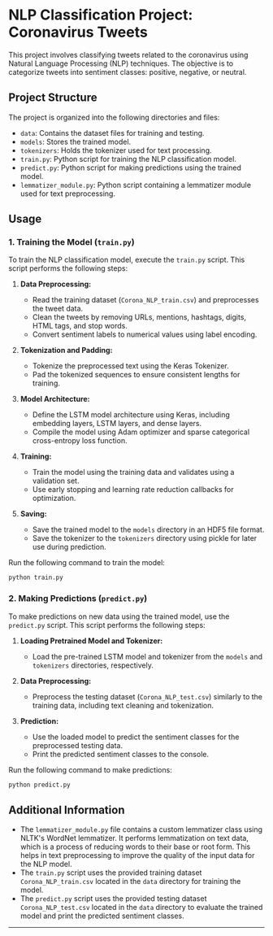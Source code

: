 # NLP Classification Project: Coronavirus Tweets

This project involves classifying tweets related to the coronavirus using Natural Language Processing (NLP) techniques. The objective is to categorize tweets into sentiment classes: positive, negative, or neutral.

## Project Structure

The project is organized into the following directories and files:

- `data`: Contains the dataset files for training and testing.
- `models`: Stores the trained model.
- `tokenizers`: Holds the tokenizer used for text processing.
- `train.py`: Python script for training the NLP classification model.
- `predict.py`: Python script for making predictions using the trained model.
- `lemmatizer_module.py`: Python script containing a lemmatizer module used for text preprocessing.

## Usage

### 1. Training the Model (`train.py`)

To train the NLP classification model, execute the `train.py` script. This script performs the following steps:

1. **Data Preprocessing:**
   - Read the training dataset (`Corona_NLP_train.csv`) and preprocesses the tweet data.
   - Clean the tweets by removing URLs, mentions, hashtags, digits, HTML tags, and stop words.
   - Convert sentiment labels to numerical values using label encoding.

2. **Tokenization and Padding:**
   - Tokenize the preprocessed text using the Keras Tokenizer.
   - Pad the tokenized sequences to ensure consistent lengths for training.

3. **Model Architecture:**
   - Define the LSTM model architecture using Keras, including embedding layers, LSTM layers, and dense layers.
   - Compile the model using Adam optimizer and sparse categorical cross-entropy loss function.

4. **Training:**
   - Train the model using the training data and validates using a validation set.
   - Use early stopping and learning rate reduction callbacks for optimization.

5. **Saving:**
   - Save the trained model to the `models` directory in an HDF5 file format.
   - Save the tokenizer to the `tokenizers` directory using pickle for later use during prediction.

Run the following command to train the model:

```bash
python train.py
```

### 2. Making Predictions (`predict.py`)

To make predictions on new data using the trained model, use the `predict.py` script. This script performs the following steps:

1. **Loading Pretrained Model and Tokenizer:**
   - Load the pre-trained LSTM model and tokenizer from the `models` and `tokenizers` directories, respectively.

2. **Data Preprocessing:**
   - Preprocess the testing dataset (`Corona_NLP_test.csv`) similarly to the training data, including text cleaning and tokenization.

3. **Prediction:**
   - Use the loaded model to predict the sentiment classes for the preprocessed testing data.
   - Print the predicted sentiment classes to the console.

Run the following command to make predictions:

```bash
python predict.py
```

## Additional Information

- The `lemmatizer_module.py` file contains a custom lemmatizer class using NLTK's WordNet lemmatizer. It performs lemmatization on text data, which is a process of reducing words to their base or root form. This helps in text preprocessing to improve the quality of the input data for the NLP model.
- The `train.py` script uses the provided training dataset `Corona_NLP_train.csv` located in the `data` directory for training the model.
- The `predict.py` script uses the provided testing dataset `Corona_NLP_test.csv` located in the `data` directory to evaluate the trained model and print the predicted sentiment classes.

---
